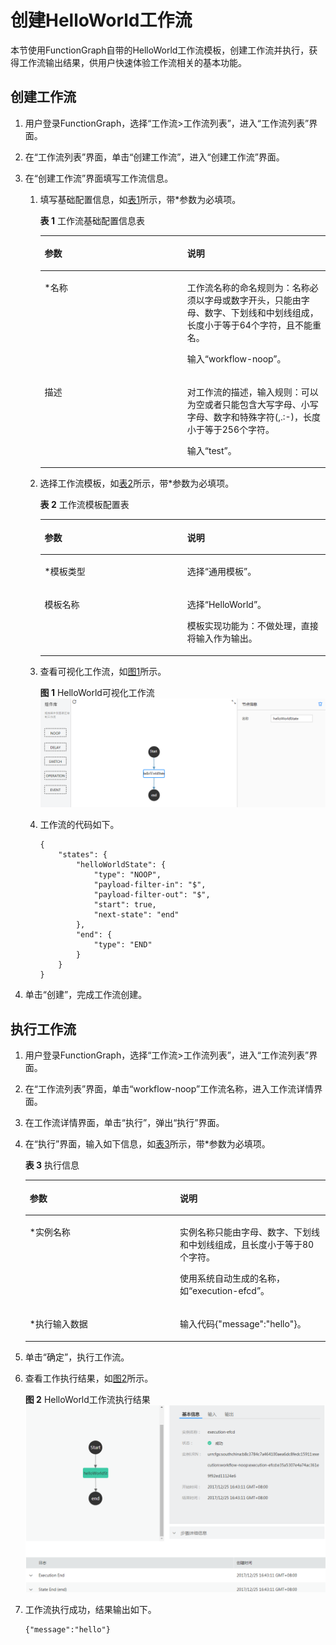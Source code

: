 # 创建HelloWorld工作流<a name="functiongraph_01_0221"></a>

本节使用FunctionGraph自带的HelloWorld工作流模板，创建工作流并执行，获得工作流输出结果，供用户快速体验工作流相关的基本功能。

## 创建工作流<a name="section114891153204119"></a>

1.  用户登录FunctionGraph，选择“工作流\>工作流列表”，进入“工作流列表”界面。
2.  在“工作流列表”界面，单击“创建工作流”，进入“创建工作流”界面。
3.  在“创建工作流”界面填写工作流信息。
    1.  填写基础配置信息，如[表1](#table46600572105838)所示，带\*参数为必填项。

        **表 1**  工作流基础配置信息表

        <a name="table46600572105838"></a>
        <table><thead align="left"><tr id="row2549532105838"><th class="cellrowborder" valign="top" width="50%" id="mcps1.2.3.1.1"><p id="p64741929105852"><a name="p64741929105852"></a><a name="p64741929105852"></a>参数</p>
        </th>
        <th class="cellrowborder" valign="top" width="50%" id="mcps1.2.3.1.2"><p id="p9604890105852"><a name="p9604890105852"></a><a name="p9604890105852"></a>说明</p>
        </th>
        </tr>
        </thead>
        <tbody><tr id="row65180644105838"><td class="cellrowborder" valign="top" width="50%" headers="mcps1.2.3.1.1 "><p id="p2460416105852"><a name="p2460416105852"></a><a name="p2460416105852"></a>*名称</p>
        </td>
        <td class="cellrowborder" valign="top" width="50%" headers="mcps1.2.3.1.2 "><p id="p5116395915755"><a name="p5116395915755"></a><a name="p5116395915755"></a>工作流名称的命名规则为：名称必须以字母或数字开头，只能由字母、数字、下划线和中划线组成，长度小于等于64个字符，且不能重名。</p>
        <p id="p65076039105852"><a name="p65076039105852"></a><a name="p65076039105852"></a>输入“workflow-noop”。</p>
        </td>
        </tr>
        <tr id="row40639954185143"><td class="cellrowborder" valign="top" width="50%" headers="mcps1.2.3.1.1 "><p id="p45175680185150"><a name="p45175680185150"></a><a name="p45175680185150"></a>描述</p>
        </td>
        <td class="cellrowborder" valign="top" width="50%" headers="mcps1.2.3.1.2 "><p id="p50335129143212"><a name="p50335129143212"></a><a name="p50335129143212"></a>对工作流的描述，输入规则：可以为空或者只能包含大写字母、小写字母、数字和特殊字符(,.:-)，长度小于等于256个字符。</p>
        <p id="p35351426185150"><a name="p35351426185150"></a><a name="p35351426185150"></a>输入“test”。</p>
        </td>
        </tr>
        </tbody>
        </table>

    2.  选择工作流模板，如[表2](#table124082057152410)所示，带\*参数为必填项。

        **表 2**  工作流模板配置表

        <a name="table124082057152410"></a>
        <table><thead align="left"><tr id="row8406257182411"><th class="cellrowborder" valign="top" width="50%" id="mcps1.2.3.1.1"><p id="p1440535713243"><a name="p1440535713243"></a><a name="p1440535713243"></a>参数</p>
        </th>
        <th class="cellrowborder" valign="top" width="50%" id="mcps1.2.3.1.2"><p id="p2405357122415"><a name="p2405357122415"></a><a name="p2405357122415"></a>说明</p>
        </th>
        </tr>
        </thead>
        <tbody><tr id="row114064576245"><td class="cellrowborder" valign="top" width="50%" headers="mcps1.2.3.1.1 "><p id="p1340695762410"><a name="p1340695762410"></a><a name="p1340695762410"></a>*模板类型</p>
        </td>
        <td class="cellrowborder" valign="top" width="50%" headers="mcps1.2.3.1.2 "><p id="p124061957162410"><a name="p124061957162410"></a><a name="p124061957162410"></a>选择“通用模板”。</p>
        </td>
        </tr>
        <tr id="row1240755712241"><td class="cellrowborder" valign="top" width="50%" headers="mcps1.2.3.1.1 "><p id="p12407657172411"><a name="p12407657172411"></a><a name="p12407657172411"></a>模板名称</p>
        </td>
        <td class="cellrowborder" valign="top" width="50%" headers="mcps1.2.3.1.2 "><p id="p589132221654"><a name="p589132221654"></a><a name="p589132221654"></a>选择“HelloWorld”。</p>
        <p id="p1640755782410"><a name="p1640755782410"></a><a name="p1640755782410"></a>模板实现功能为：不做处理，直接将输入作为输出。</p>
        </td>
        </tr>
        </tbody>
        </table>

    3.  查看可视化工作流，如[图1](#fig2837364692514)所示。

        **图 1**  HelloWorld可视化工作流<a name="fig2837364692514"></a>  
        ![](figures/HelloWorld可视化工作流.png "HelloWorld可视化工作流")

    4.  工作流的代码如下。

        ```
        {
        	"states": {
        		"helloWorldState": {
        			"type": "NOOP",
        			"payload-filter-in": "$",
        			"payload-filter-out": "$",
        			"start": true,
        			"next-state": "end"
        		},
        		"end": {
        			"type": "END"
        		}
        	}
        }
        
        ```


4.  单击“创建”，完成工作流创建。

## 执行工作流<a name="section6492153144111"></a>

1.  用户登录FunctionGraph，选择“工作流\>工作流列表”，进入“工作流列表”界面。
2.  在“工作流列表”界面，单击“workflow-noop”工作流名称，进入工作流详情界面。
3.  在工作流详情界面，单击“执行”，弹出“执行”界面。
4.  在“执行”界面，输入如下信息，如[表3](#table2774280210421)所示，带\*参数为必填项。

    **表 3**  执行信息

    <a name="table2774280210421"></a>
    <table><thead align="left"><tr id="row4646906810421"><th class="cellrowborder" valign="top" width="50%" id="mcps1.2.3.1.1"><p id="p4391008110429"><a name="p4391008110429"></a><a name="p4391008110429"></a>参数</p>
    </th>
    <th class="cellrowborder" valign="top" width="50%" id="mcps1.2.3.1.2"><p id="p6705563610429"><a name="p6705563610429"></a><a name="p6705563610429"></a>说明</p>
    </th>
    </tr>
    </thead>
    <tbody><tr id="row4312774710421"><td class="cellrowborder" valign="top" width="50%" headers="mcps1.2.3.1.1 "><p id="p368659310421"><a name="p368659310421"></a><a name="p368659310421"></a>*实例名称</p>
    </td>
    <td class="cellrowborder" valign="top" width="50%" headers="mcps1.2.3.1.2 "><p id="p3017858310421"><a name="p3017858310421"></a><a name="p3017858310421"></a>实例名称只能由字母、数字、下划线和中划线组成，且长度小于等于80个字符。</p>
    <p id="p1528765893057"><a name="p1528765893057"></a><a name="p1528765893057"></a>使用系统自动生成的名称，如“execution-efcd”。</p>
    </td>
    </tr>
    <tr id="row317179510421"><td class="cellrowborder" valign="top" width="50%" headers="mcps1.2.3.1.1 "><p id="p5558883310421"><a name="p5558883310421"></a><a name="p5558883310421"></a>*执行输入数据</p>
    </td>
    <td class="cellrowborder" valign="top" width="50%" headers="mcps1.2.3.1.2 "><p id="p293976710537"><a name="p293976710537"></a><a name="p293976710537"></a>输入代码{"message":"hello"}。</p>
    </td>
    </tr>
    </tbody>
    </table>

5.  单击“确定”，执行工作流。
6.  查看工作执行结果，如[图2](#fig2567218693449)所示。

    **图 2**  HelloWorld工作流执行结果<a name="fig2567218693449"></a>  
    ![](figures/HelloWorld工作流执行结果.png "HelloWorld工作流执行结果")

7.  工作流执行成功，结果输出如下。

    ```
    {"message":"hello"}
    ```


